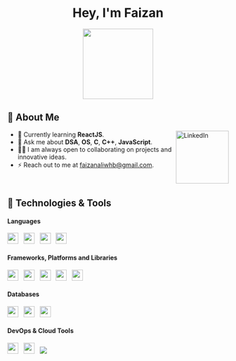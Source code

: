 <h1 align="center">Hey, I'm Faizan</h1>

<p align="center"> <img src="https://octodex.github.com/images/daftpunktocat-thomas.gif" height="160px" width="160px"> </p>

## :wave: About Me

<a href="https://linkedin.com/in/md-faizan-ali" target="_blank"><img src="https://cdn2.iconfinder.com/data/icons/social-media-2199/64/social_media_isometric_14-linkedin-512.png" height="120px" width="120px" alt="LinkedIn" align="right"></a>

- 🌱 Currently learning **ReactJS**.
- 💬 Ask me about **DSA**, **OS**, **C**, **C++**, **JavaScript**.
- 👩‍💻 I am always open to collaborating on projects and innovative ideas.
- ⚡ Reach out to me at faizanaliwhb@gmail.com.

<br/>

## 🔧 Technologies & Tools

#### **Languages**

<img height=25 src="https://img.shields.io/badge/c++-%2300599C.svg?style=for-the-badge&logo=c%2B%2B&logoColor=white">&nbsp;&nbsp;
<img height=25 src="https://img.shields.io/badge/javascript-%23323330.svg?style=for-the-badge&logo=javascript&logoColor=%23F7DF1E">&nbsp;&nbsp;
<img height=25 src="https://img.shields.io/badge/html5-%23E34F26.svg?style=for-the-badge&logo=html5&logoColor=white">&nbsp;&nbsp;
<img height=25 src="https://img.shields.io/badge/typescript-%23007ACC.svg?style=for-the-badge&logo=typescript&logoColor=white">&nbsp;&nbsp;

#### **Frameworks, Platforms and Libraries**

<img height=25 src="https://img.shields.io/badge/react-%2320232a.svg?style=for-the-badge&logo=react&logoColor=%2361DAFB">&nbsp;&nbsp;
<img height=25 src="https://img.shields.io/badge/node.js-6DA55F?style=for-the-badge&logo=node.js&logoColor=white">&nbsp;&nbsp;
<img height=25 src="https://img.shields.io/badge/next-black?style=for-the-badge&logo=next.js&logoColor=white">&nbsp;&nbsp;
<img height=25 src="https://img.shields.io/badge/express.js-%23404d59.svg?style=for-the-badge&logo=express&logoColor=%2361DAFB">&nbsp;&nbsp;
<img height=25 src="https://img.shields.io/badge/ejs-%23B4CA65.svg?style=for-the-badge&logo=ejs&logoColor=black">&nbsp;&nbsp;

#### **Databases**

<img height=25 src="https://img.shields.io/badge/mysql-4479A1.svg?style=for-the-badge&logo=mysql&logoColor=white">&nbsp;&nbsp;
<img height=25 src="https://img.shields.io/badge/postgres-%23316192.svg?style=for-the-badge&logo=postgresql&logoColor=white">&nbsp;&nbsp;
<img height=25 src="https://img.shields.io/badge/MongoDB-%234ea94b.svg?style=for-the-badge&logo=mongodb&logoColor=white">&nbsp;&nbsp;

#### **DevOps & Cloud Tools**

<img height=25 src="https://img.shields.io/badge/vercel-%23000000.svg?style=for-the-badge&logo=vercel&logoColor=white">&nbsp;&nbsp;
<img height=25 src="https://img.shields.io/badge/digitalOcean-%230167ff.svg?style=for-the-badge&logo=digitalOcean&logoColor=white">&nbsp;&nbsp;
[![](https://visitcount.itsvg.in/api?id=thisisfaizanali&icon=0&color=0)](https://visitcount.itsvg.in)
<!-- ## 📈 GitHub Stats

<p align="center">
<a href="https://github.com/thisisfaizanali">
  <img height="170em" src="https://github-readme-stats-eight-theta.vercel.app/api?username=thisisfaizanali&show_icons=true&theme=algolia&include_all_commits=true&count_private=true"/>
  <img height="170em" src="https://github-readme-stats-eight-theta.vercel.app/api/top-langs/?username=thisisfaizanali&layout=compact&langs_count=8&theme=algolia"/>
</a>
</p> -->

<!--This one is gprm one : 
## 📈 GitHub Stats:

![](https://github-readme-stats.vercel.app/api?username=thisisfaizanali&theme=blue-green&hide_border=false&include_all_commits=true&count_private=true)<br/>
![](https://github-readme-stats.vercel.app/api/top-langs/?username=thisisfaizanali&theme=blue-green&hide_border=false&include_all_commits=true&count_private=true&layout=compact)

---

<!-- Proudly created with GPRM ( https://gprm.itsvg.in ) -->
